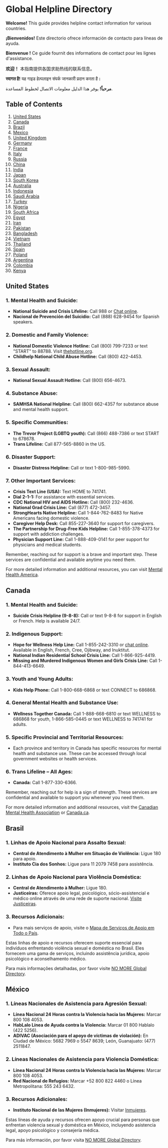# Global Helpline Directory

**Welcome!** This guide provides helpline contact information for various countries.

**¡Bienvenidos!** Este directorio ofrece información de contacto para líneas de ayuda.

**Bienvenue !** Ce guide fournit des informations de contact pour les lignes d'assistance.

**欢迎！** 本指南提供各国求助热线的联系信息。

**स्वागत है!** यह गाइड हेल्पलाइन संपर्क जानकारी प्रदान करता है।

**مرحباً!** يوفر هذا الدليل معلومات الاتصال لخطوط المساعدة.

## Table of Contents
1. [United States](#united-states)
2. [Canada](#canada)
3. [Brazil](#brazil)
4. [Mexico](#mexico)
5. [United Kingdom](#united-kingdom)
6. [Germany](#germany)
7. [France](#france)
8. [Italy](#italy)
9. [Russia](#russia)
10. [China](#china)
11. [India](#india)
12. [Japan](#japan)
13. [South Korea](#south-korea)
14. [Australia](#australia)
15. [Indonesia](#indonesia)
16. [Saudi Arabia](#saudi-arabia)
17. [Turkey](#turkey)
18. [Nigeria](#nigeria)
19. [South Africa](#south-africa)
20. [Egypt](#egypt)
21. [Iran](#iran)
22. [Pakistan](#pakistan)
23. [Bangladesh](#bangladesh)
24. [Vietnam](#vietnam)
25. [Thailand](#thailand)
26. [Spain](#spain)
27. [Poland](#poland)
28. [Argentina](#argentina)
29. [Colombia](#colombia)
30. [Kenya](#kenya)

## United States

### 1. **Mental Health and Suicide:**
   - **National Suicide and Crisis Lifeline:** Call 988 or [Chat online](https://988lifeline.org).
   - **Nacional de Prevención del Suicidio:** Call (888) 628-9454 for Spanish speakers.

### 2. **Domestic and Family Violence:**
   - **National Domestic Violence Hotline:** Call (800) 799-7233 or text "START" to 88788. Visit [thehotline.org](https://www.thehotline.org).
   - **Childhelp National Child Abuse Hotline:** Call (800) 422-4453.

### 3. **Sexual Assault:**
   - **National Sexual Assault Hotline:** Call (800) 656-4673.

### 4. **Substance Abuse:**
   - **SAMHSA National Helpline:** Call (800) 662-4357 for substance abuse and mental health support.

### 5. **Specific Communities:**
   - **The Trevor Project (LGBTQ youth):** Call (866) 488-7386 or text START to 678678.
   - **Trans Lifeline:** Call 877-565-8860 in the US.

### 6. **Disaster Support:**
   - **Disaster Distress Helpline:** Call or text 1-800-985-5990.

### 7. **Other Important Services:**
   - **Crisis Text Line (USA):** Text HOME to 741741.
   - **Dial 2-1-1:** For assistance with essential services.
   - **CDC National HIV and AIDS Hotline:** Call (800) 232-4636.
   - **National Grad Crisis Line:** Call (877) 472-3457.
   - **StrongHearts Native Helpline:** Call 1-844-762-8483 for Native Americans facing domestic violence.
   - **Caregiver Help Desk:** Call 855-227-3640 for support for caregivers.
   - **The Partnership for Drug-Free Kids Helpline:** Call 1-855-378-4373 for support with addiction challenges.
   - **Physician Support Line:** Call 1-888-409-0141 for peer support for physicians and medical students.

Remember, reaching out for support is a brave and important step. These services are confidential and available anytime you need them.

For more detailed information and additional resources, you can visit [Mental Health America](https://www.mhanational.org/resources-immediate-response).


## Canada

### 1. **Mental Health and Suicide:**
   - **Suicide Crisis Helpline (9-8-8):** Call or text 9-8-8 for support in English or French. Help is available 24/7.

### 2. **Indigenous Support:**
   - **Hope for Wellness Help Line:** Call 1-855-242-3310 or [chat online](https://www.hopeforwellness.ca). Available in English, French, Cree, Ojibway, and Inuktitut.
   - **National Indian Residential School Crisis Line:** Call 1-866-925-4419.
   - **Missing and Murdered Indigenous Women and Girls Crisis Line:** Call 1-844-413-6649.

### 3. **Youth and Young Adults:**
   - **Kids Help Phone:** Call 1-800-668-6868 or text CONNECT to 686868. 

### 4. **General Mental Health and Substance Use:**
   - **Wellness Together Canada:** Call 1-888-668-6810 or text WELLNESS to 686868 for youth, 1-866-585-0445 or text WELLNESS to 741741 for adults.

### 5. **Specific Provincial and Territorial Resources:**
   - Each province and territory in Canada has specific resources for mental health and substance use. These can be accessed through local government websites or health services.

### 6. **Trans Lifeline – All Ages:**
   - **Canada:** Call 1-877-330-6366.

Remember, reaching out for help is a sign of strength. These services are confidential and available to support you whenever you need them.

For more detailed information and additional resources, visit the [Canadian Mental Health Association](https://cmha.ca) or [Canada.ca](https://www.canada.ca/en/public-health/services/mental-health-services/mental-health-get-help.html).


## Brasil

### 1. **Linhas de Apoio Nacional para Assalto Sexual:**
   - **Central de Atendimento à Mulher em Situação de Violência:** Ligue 180 para apoio.
   - **Instituto Cia dos Sonhos:** Ligue para 11 2079 7458 para assistência.

### 2. **Linhas de Apoio Nacional para Violência Doméstica:**
   - **Central de Atendimento à Mulher:** Ligue 180.
   - **Justiceiras:** Oferece apoio legal, psicológico, sócio-assistencial e médico online através de uma rede de suporte nacional. [Visite Justiceiras](https://www.justiceiras.org.br).

### 3. **Recursos Adicionais:**
   - Para mais serviços de apoio, visite o [Mapa de Serviços de Apoio em Todo o País](https://www.servicospublicos.mapadoacolhimento.org).

Estas linhas de apoio e recursos oferecem suporte essencial para indivíduos enfrentando violência sexual e doméstica no Brasil. Eles fornecem uma gama de serviços, incluindo assistência jurídica, apoio psicológico e aconselhamento médico.

Para mais informações detalhadas, por favor visite [NO MORE Global Directory](https://nomoredirectory.org/brazil/).


## México

### 1. **Líneas Nacionales de Asistencia para Agresión Sexual:**
   - **Línea Nacional 24 Horas contra la Violencia hacia las Mujeres:** Marcar 800 108 4053.
   - **HabLalo Línea de Ayuda contra la Violencia:** Marcar 01 800 Hablalo (422 5256).
   - **ADIVAC (Asociación para el apoyo de víctimas de violación):** En Ciudad de México: 5682 7969 o 5547 8639; León, Guanajuato: (477) 2511847.

### 2. **Líneas Nacionales de Asistencia para Violencia Doméstica:**
   - **Línea Nacional 24 Horas contra la Violencia hacia las Mujeres:** Marcar 800 108 4053.
   - **Red Nacional de Refugios:** Marcar +52 800 822 4460 o Línea Metropolitana: 555 243 6432.

### 3. **Recursos Adicionales:**
   - **Instituto Nacional de las Mujeres (Inmujeres):** Visitar [Inmujeres](https://www.gob.mx/inmujeres).

Estas líneas de ayuda y recursos ofrecen apoyo crucial para personas que enfrentan violencia sexual y doméstica en México, incluyendo asistencia legal, apoyo psicológico y consejería médica.

Para más información, por favor visita [NO MORE Global Directory](https://nomoredirectory.org/mexico/).
